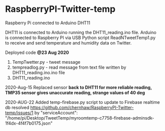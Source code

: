 # RaspberryPI-Twitter-temp
Raspberry Pi connected to Arduino DHT11 

DHT11 is connected to Arduino running the DHT11_reading.ino file.
Arduino is connected to Raspberry PI via USB
Python script ReadNTweetTemp1.py to receive and send temperature and humidity data on Twitter.

Deployed code **@23 Aug 2020**

1. TempTwetter.py - tweet message
2. tempreadlog.py - read message from text file written by DHT11_reading.ino.ino file
3. DHT11_reading.ino


2020-Aug-15 Replaced sensor **back to DHT11 for more reliable reading, TMP35 sensor gives unaccurate reading, strange values of 40 deg**

2020-AUG-22 Added temp-firebase.py script to update to Firebase realtime db resolved 
https://github.com/chernhaw/RaspberryPI-Twitter-temp/issues/1 by
"serviceAccount": "/home/pi/Desktop/TweetTemp/myroomtemp-c7758-firebase-adminsdk-1f4dx-4f4f7b0175.json" 

